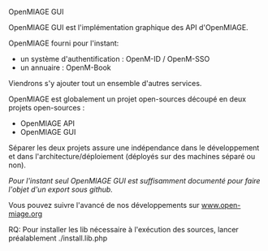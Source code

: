 OpenMIAGE GUI

OpenMIAGE GUI est l'implémentation graphique des API d'OpenMIAGE.

OpenMIAGE fourni pour l'instant:
  * un système d'authentification : OpenM-ID / OpenM-SSO
  * un annuaire : OpenM-Book

Viendrons s'y ajouter tout un ensemble d'autres services.

OpenMIAGE est globalement un projet open-sources découpé en deux projets open-sources :
  * OpenMIAGE API
  * OpenMIAGE GUI

Séparer les deux projets assure une indépendance dans le développement et dans l'architecture/déploiement (déployés sur des machines séparé ou non).

_Pour l'instant seul OpenMIAGE GUI est suffisamment documenté pour faire l'objet d'un export sous github._

Vous pouvez suivre l'avancé de nos développements sur www.open-miage.org


RQ: Pour installer les lib nécessaire à l'exécution des sources, lancer préalablement ./install.lib.php
